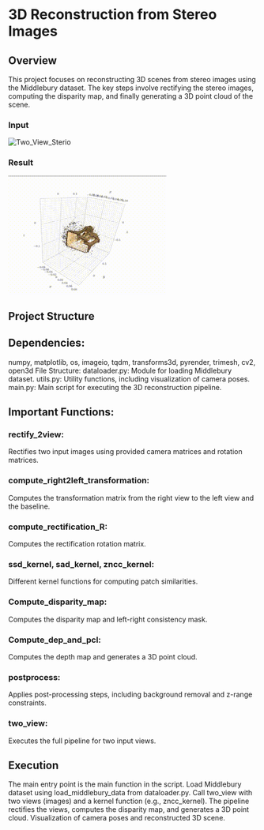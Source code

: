 # 3D Reconstruction from Stereo Images
## Overview
This project focuses on reconstructing 3D scenes from stereo images using the Middlebury dataset. The key steps involve rectifying the stereo images, computing the disparity map, and finally generating a 3D point cloud of the scene.

### Input
![Two_View_Sterio](images.gif)

### Result

![Two_View_Sterio](Multiview.gif)


## Project Structure
## Dependencies:
numpy, matplotlib, os, imageio, tqdm, transforms3d, pyrender, trimesh, cv2, open3d
File Structure:
dataloader.py: Module for loading Middlebury dataset.
utils.py: Utility functions, including visualization of camera poses.
main.py: Main script for executing the 3D reconstruction pipeline.

## Important Functions:
### rectify_2view: 
Rectifies two input images using provided camera matrices and rotation matrices.
### compute_right2left_transformation: 
Computes the transformation matrix from the right view to the left view and the baseline.
### compute_rectification_R: 
Computes the rectification rotation matrix.
### ssd_kernel, sad_kernel, zncc_kernel: 
Different kernel functions for computing patch similarities.
### Compute_disparity_map: 
Computes the disparity map and left-right consistency mask.
### Compute_dep_and_pcl:
Computes the depth map and generates a 3D point cloud.
### postprocess: 
Applies post-processing steps, including background removal and z-range constraints.
### two_view: 
Executes the full pipeline for two input views.

## Execution
The main entry point is the main function in the script.
Load Middlebury dataset using load_middlebury_data from dataloader.py.
Call two_view with two views (images) and a kernel function (e.g., zncc_kernel).
The pipeline rectifies the views, computes the disparity map, and generates a 3D point cloud.
Visualization of camera poses and reconstructed 3D scene.
